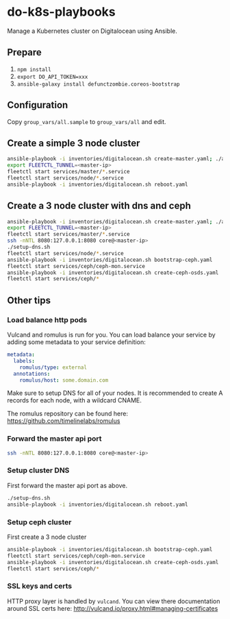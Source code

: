 # do-k8s-playbooks

Manage a Kubernetes cluster on Digitalocean using Ansible.


## Prepare

1. `npm install`
2. `export DO_API_TOKEN=xxx`
3. `ansible-galaxy install defunctzombie.coreos-bootstrap`


## Configuration

Copy `group_vars/all.sample` to `group_vars/all` and edit.


## Create a simple 3 node cluster

```sh
ansible-playbook -i inventories/digitalocean.sh create-master.yaml; ./add-node.sh; ./add-node.sh; ./add-node.sh
export FLEETCTL_TUNNEL=<master-ip>
fleetctl start services/master/*.service
fleetctl start services/node/*.service
ansible-playbook -i inventories/digitalocean.sh reboot.yaml
```


## Create a 3 node cluster with dns and ceph

```sh
ansible-playbook -i inventories/digitalocean.sh create-master.yaml; ./add-node.sh; ./add-node.sh; ./add-node.sh
export FLEETCTL_TUNNEL=<master-ip>
fleetctl start services/master/*.service
ssh -nNTL 8080:127.0.0.1:8080 core@<master-ip>
./setup-dns.sh
fleetctl start services/node/*.service
ansible-playbook -i inventories/digitalocean.sh bootstrap-ceph.yaml
fleetctl start services/ceph/ceph-mon.service
ansible-playbook -i inventories/digitalocean.sh create-ceph-osds.yaml
fleetctl start services/ceph/*
```


## Other tips

### Load balance http pods

Vulcand and romulus is run for you. You can load balance your service by adding
some metadata to your service definition:

```yaml
metadata:
  labels:
    romulus/type: external
  annotations:
    romulus/host: some.domain.com
```

Make sure to setup DNS for all of your nodes. It is recommended to create A
records for each node, with a wildcard CNAME.

The romulus repository can be found here: https://github.com/timelinelabs/romulus


### Forward the master api port

```sh
ssh -nNTL 8080:127.0.0.1:8080 core@<master-ip>
```


### Setup cluster DNS

First forward the master api port as above.

```sh
./setup-dns.sh
ansible-playbook -i inventories/digitalocean.sh reboot.yaml
```


### Setup ceph cluster

First create a 3 node cluster

```sh
ansible-playbook -i inventories/digitalocean.sh bootstrap-ceph.yaml
fleetctl start services/ceph/ceph-mon.service
ansible-playbook -i inventories/digitalocean.sh create-ceph-osds.yaml
fleetctl start services/ceph/*
```


### SSL keys and certs

HTTP proxy layer is handled by `vulcand`. You can view there documentation
around SSL certs here: http://vulcand.io/proxy.html#managing-certificates

